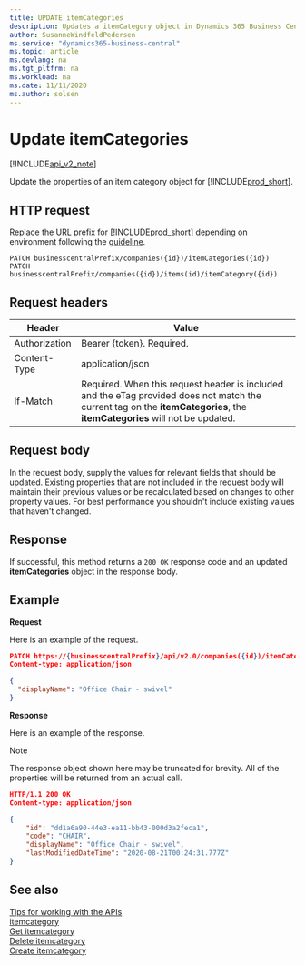 ```yaml
---
title: UPDATE itemCategories   
description: Updates a itemCategory object in Dynamics 365 Business Central.
author: SusanneWindfeldPedersen
ms.service: "dynamics365-business-central"
ms.topic: article
ms.devlang: na
ms.tgt_pltfrm: na
ms.workload: na
ms.date: 11/11/2020
ms.author: solsen
---
```


# Update itemCategories

[!INCLUDE[api_v2_note](../../../includes/api_v2_note.md)]

Update the properties of an item category object for [!INCLUDE[prod_short](../../../includes/prod_short.md)].

## HTTP request
Replace the URL prefix for [!INCLUDE[prod_short](../../../includes/prod_short.md)] depending on environment following the [guideline](../../v2.0/endpoints-apis-for-dynamics.md).

```
PATCH businesscentralPrefix/companies({id})/itemCategories({id})
PATCH businesscentralPrefix/companies({id})/items(id)/itemCategory({id})
```

## Request headers

|Header       |Value                    |
|-------------|-------------------------|
|Authorization|Bearer {token}. Required.|
|Content-Type |application/json         |
|If-Match     |Required. When this request header is included and the eTag provided does not match the current tag on the **itemCategories**, the **itemCategories** will not be updated. |

## Request body
In the request body, supply the values for relevant fields that should be updated. Existing properties that are not included in the request body will maintain their previous values or be recalculated based on changes to other property values. For best performance you shouldn't include existing values that haven't changed.

## Response
If successful, this method returns a ```200 OK``` response code and an updated **itemCategories** object in the response body.

## Example

**Request**

Here is an example of the request.
```json
PATCH https://{businesscentralPrefix}/api/v2.0/companies({id})/itemCategories({id})
Content-type: application/json

{
  "displayName": "Office Chair - swivel"
}
```

**Response**

Here is an example of the response. 

> [!NOTE]  
>   The response object shown here may be truncated for brevity. All of the properties will be returned from an actual call.

```json
HTTP/1.1 200 OK
Content-type: application/json

{
    "id": "dd1a6a90-44e3-ea11-bb43-000d3a2feca1",
    "code": "CHAIR",
    "displayName": "Office Chair - swivel",
    "lastModifiedDateTime": "2020-08-21T00:24:31.777Z"
}
```

## See also
[Tips for working with the APIs](../../../developer/devenv-connect-apps-tips.md)    
[itemcategory](../resources/dynamics_itemcategory.md)    
[Get itemcategory](dynamics_itemcategory_Get.md)    
[Delete itemcategory](dynamics_itemcategory_Delete.md)    
[Create itemcategory](dynamics_itemcategory_Create.md)    
